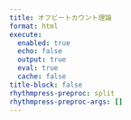 ```yaml
---
title: オフビートカウント理論
format: html
execute:
  enabled: true
  echo: false
  output: true
  eval: true
  cache: false
title-block: false
rhythmpress-preproc: split
rhythmpress-preproc-args: []
---
```




<!-- vim: set wrap ts=2 sw=2 isk+=- breakat= ve=all : -->


